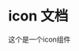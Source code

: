 # icon 文档

<script setup>
import icon from '../../packages/components/icon'

</script>
<icon/>
这个是一个icon组件
